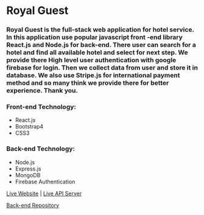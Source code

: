 # Royal Guest

### Royal Guest is the full-stack web application for hotel service. In this application use popular javascript front -end library React.js and Node.js for back-end. There user can search for a hotel and find all available hotel and select for next step. We provide there High level user authentication with google firebase for login. Then we collect data from user and store it in database. We also use Stripe.js for international payment method and so many think we provide there for better experience. Thank you.

### Front-end Technology:

* React.js
* Bootstrap4
* CSS3

### Back-end Technology:

* Node.js
* Express.js
* MongoDB
* Firebase Authentication


[Live Website](https://royal-guest-team.web.app/) | [Live API Server](https://aqueous-plains-17787.herokuapp.com)


[Back-end Repository](https://github.com/mdumar112233/royal-guest-full-stact-project/tree/main/server)